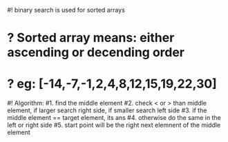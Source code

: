 
#! binary search is used for sorted arrays
# ? Sorted array means: either ascending or decending order
# ? eg: [-14,-7,-1,2,4,8,12,15,19,22,30]


#! Algorithm:
#1. find the middle element
#2. check < or > than middle element, if larger search right side, if smaller search left side
#3. if the middle element == target element, its ans
#4. otherwise do the same in the left or right side
#5. start point will be the right next elemnent of the middle element
